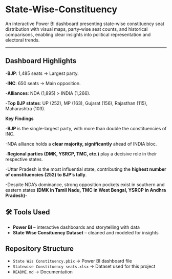 # State-Wise-Constituency
An interactive Power BI dashboard presenting state-wise constituency seat distribution with visual maps, party-wise seat counts, and historical comparisons, enabling clear insights into political representation and electoral trends.

---

## Dashboard Highlights
-**BJP**: 1,485 seats → Largest party.

-**INC**: 650 seats → Main opposition.

-**Alliances**: NDA (1,895) > INDIA (1,266).

-**Top BJP states**: UP (252), MP (163), Gujarat (156), Rajasthan (115), Maharashtra (103).  

**Key Findings**

-**BJP** is the single-largest party, with more than double the constituencies of INC.

-NDA alliance holds a **clear majority, significantly** ahead of INDIA bloc.

-**Regional parties (DMK, YSRCP, TMC, etc.)** play a decisive role in their respective states.

-Uttar Pradesh is the most influential state, contributing the **highest number of constituencies (252) to BJP’s tally**.

-Despite NDA’s dominance, strong opposition pockets exist in southern and eastern states **(DMK in Tamil Nadu, TMC in West Bengal, YSRCP in Andhra Pradesh)**-  


## 🛠️ Tools Used
- **Power BI** – interactive dashboards and storytelling with data  
- **State Wise Consituency Dataset** – cleaned and modeled for insights

##  Repository Structure
- `State Wis Constituency.pbix` → Power BI dashboard file  
- `Statewise Constituency seats.xlsx` → Dataset used for this project  
- `README.md` → Documentation  
